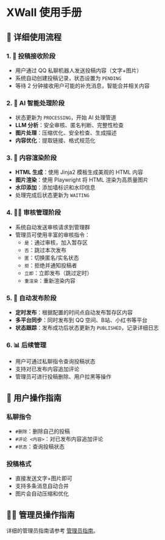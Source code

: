 # XWall 使用手册

## 📝 详细使用流程

### 1. 📩 投稿接收阶段
- 用户通过 QQ 私聊机器人发送投稿内容（文字+图片）
- 系统自动创建投稿记录，状态设置为 `PENDING`
- 等待 2 分钟接收用户可能的补充消息，智能合并相关内容

### 2. 🤖 AI 智能处理阶段  
- 状态更新为 `PROCESSING`，开始 AI 处理管道
- **LLM 分析**：安全审核、匿名判断、完整性检查
- **图片处理**：压缩优化、安全检查、生成描述
- **内容优化**：提取链接、格式规范化

### 3. 🎨 内容渲染阶段
- **HTML 生成**：使用 Jinja2 模板生成美观的 HTML 内容
- **图片渲染**：使用 Playwright 将 HTML 渲染为高质量图片
- **水印添加**：添加墙标识和水印信息
- 处理完成后状态更新为 `WAITING`

### 4. 👨‍💼 审核管理阶段
- 系统自动发送审核请求到管理群
- 管理员可使用丰富的审核指令：
  - `是`：通过审核，加入暂存区
  - `否`：跳过本次发布
  - `匿`：切换匿名/实名状态  
  - `拒`：拒绝并通知投稿者
  - `立即`：立即发布（跳过定时）
  - `重渲染`：重新渲染内容

### 5. 🚀 自动发布阶段
- **定时发布**：根据配置的时间点自动发布暂存区内容
- **多平台同步**：同时发布到 QQ 空间、B站、小红书等平台
- **状态跟踪**：发布成功后状态更新为 `PUBLISHED`，记录详细日志

### 6. 📊 后续管理
- 用户可通过私聊指令查询投稿状态
- 支持对已发布内容追加评论
- 管理员可进行投稿删除、用户拉黑等操作

## 📱 用户操作指南

### 私聊指令
- `#删除`：删除自己的投稿
- `#评论 <内容>`：对已发布内容追加评论
- `#状态`：查询投稿状态

### 投稿格式
- 直接发送文字+图片即可
- 支持多条消息自动合并
- 图片会自动压缩和优化

## 👨‍💼 管理员操作指南

详细的管理员指南请参考 [管理员指南](admin-guide.md)。

